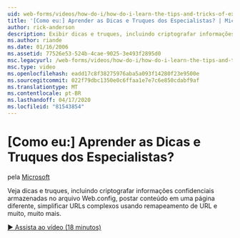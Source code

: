 ```yaml
---
uid: web-forms/videos/how-do-i/how-do-i-learn-the-tips-and-tricks-of-experts
title: '[Como eu:] Aprender as Dicas e Truques dos Especialistas? | Microsoft Docs'
author: rick-anderson
description: Exibir dicas e truques, incluindo criptografar informações confidenciais armazenadas no arquivo web.config, postar conteúdo em uma página diferente, simplificar URLs complexos...
ms.author: riande
ms.date: 01/16/2006
ms.assetid: 77526e53-524b-4cae-9025-3e493f2895d0
msc.legacyurl: /web-forms/videos/how-do-i/how-do-i-learn-the-tips-and-tricks-of-experts
msc.type: video
ms.openlocfilehash: eadd17c8f38275976aba5a093f14280f23e9500e
ms.sourcegitcommit: 022f79dbc1350e0c6ffaa1e7e7c6e850cdabf9af
ms.translationtype: MT
ms.contentlocale: pt-BR
ms.lasthandoff: 04/17/2020
ms.locfileid: "81543854"
---
```

# <a name="how-do-i-learn-the-tips-and-tricks-of-experts"></a>[Como eu:] Aprender as Dicas e Truques dos Especialistas?

pela [Microsoft](https://github.com/microsoft)

Veja dicas e truques, incluindo criptografar informações confidenciais armazenadas no arquivo Web.config, postar conteúdo em uma página diferente, simplificar URLs complexos usando remapeamento de URL e muito, muito mais.

[&#9654; Assista ao vídeo (18 minutos)](https://channel9.msdn.com/Blogs/ASP-NET-Site-Videos/how-do-i-learn-the-tips-and-tricks-of-experts)
